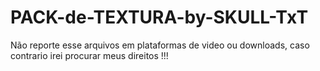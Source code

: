# PACK-de-TEXTURA-by-SKULL-TxT
Não reporte esse arquivos em plataformas de video ou downloads, caso contrario irei procurar meus direitos !!!
